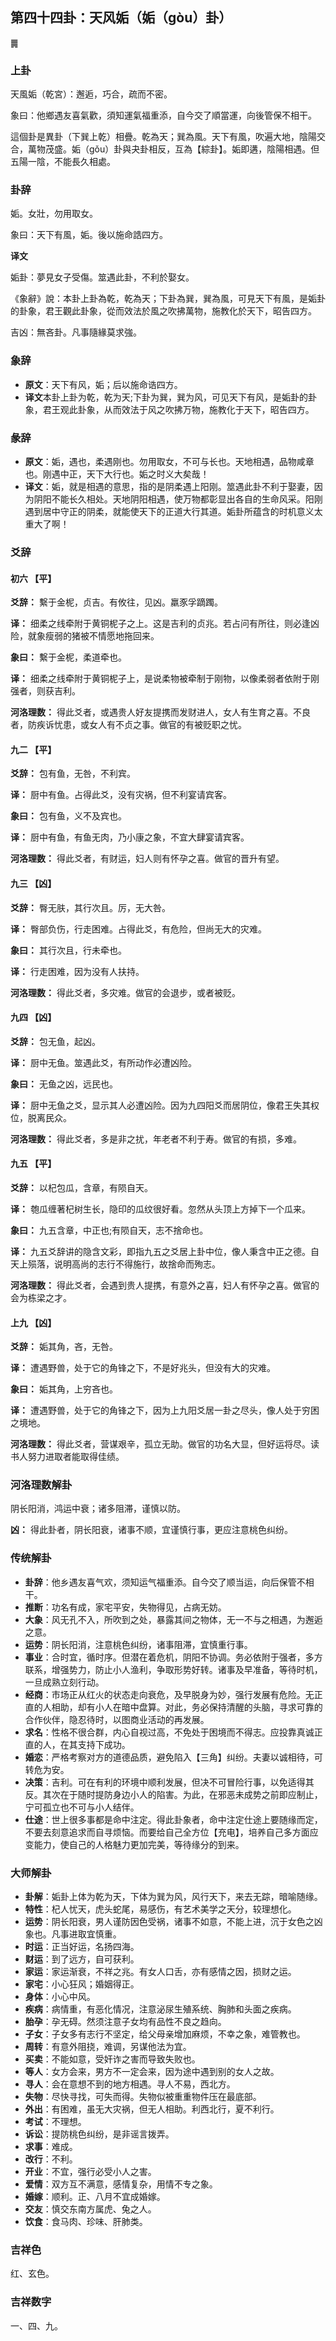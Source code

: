 ## 第四十四卦：天风姤（姤（gòu）卦）

<div class="hexagrams">䷫</div>

### 上卦

天風姤（乾宮）：邂逅，巧合，疏而不密。

象曰：他鄉遇友喜氣歡，須知運氣福重添，自今交了順當運，向後管保不相干。

這個卦是異卦（下巽上乾）相疊。乾為天；巽為風。天下有風，吹遍大地，陰陽交合，萬物茂盛。姤（gǒu）卦與夬卦相反，互為【綜卦】。姤即遘，陰陽相遇。但五陽一陰，不能長久相處。

### 卦辞

姤。女壯，勿用取女。

象曰：天下有風，姤。後以施命誥四方。

**译文**

姤卦：夢見女子受傷。筮遇此卦，不利於娶女。

《象辭》說：本卦上卦為乾，乾為天；下卦為巽，巽為風，可見天下有風，是姤卦的卦象，君王觀此卦象，從而效法於風之吹拂萬物，施教化於天下，昭告四方。

吉凶：無吝卦。凡事隨緣莫求強。

### 象辞

- **原文**：天下有风，姤；后以施命诰四方。
- **译文**本卦上卦为乾，乾为天;下卦为巽，巽为风，可见天下有风，是姤卦的卦象，君王观此卦象，从而效法于风之吹拂万物，施教化于天下，昭告四方。

### 彖辞

- **原文**：姤，遇也，柔遇刚也。勿用取女，不可与长也。天地相遇，品物咸章也。刚遇中正，天下大行也。姤之时义大矣哉！
- **译文**：姤，就是相遇的意思，指的是阴柔遇上阳刚。筮遇此卦不利于娶妻，因为阴阳不能长久相处。天地阴阳相遇，使万物都彰显出各自的生命风采。阳刚遇到居中守正的阴柔，就能使天下的正道大行其道。姤卦所蕴含的时机意义太重大了啊！

### 爻辞

#### 初六 【平】

**爻辞：** 繫于金柅，贞吉。有攸往，见凶。羸豕孚蹢躅。

**译：** 细柔之线牵附于黄铜柅子之上。这是吉利的贞兆。若占问有所往，则必逢凶险，就象瘦弱的猪被不情愿地拖回来。

**象曰：** 繫于金柅，柔道牵也。

**译：** 细柔之线牵附于黄铜柅子上，是说柔物被牵制于刚物，以像柔弱者依附于刚强者，则获吉利。

**河洛理数：** 得此爻者，或遇贵人好友提携而发财进人，女人有生育之喜。不良者，防疾诉忧患，或女人有不贞之事。做官的有被贬职之忧。

#### 九二 【平】

**爻辞：** 包有鱼，无咎，不利宾。

**译：** 厨中有鱼。占得此爻，没有灾祸，但不利宴请宾客。

**象曰：** 包有鱼，义不及宾也。

**译：** 厨中有鱼，有鱼无肉，乃小康之象，不宜大肆宴请宾客。

**河洛理数：** 得此爻者，有财运，妇人则有怀孕之喜。做官的晋升有望。

#### 九三 【凶】

**爻辞：** 臀无肤，其行次且。厉，无大咎。

**译：** 臀部负伤，行走困难。占得此爻，有危险，但尚无大的灾难。

**象曰：** 其行次且，行未牵也。

**译：** 行走困难，因为没有人扶持。

**河洛理数：** 得此爻者，多灾难。做官的会退步，或者被贬。

#### 九四 【凶】

**爻辞：** 包无鱼，起凶。

**译：** 厨中无鱼。筮遇此爻，有所动作必遭凶险。

**象曰：** 无鱼之凶，远民也。

**译：** 厨中无鱼之爻，显示其人必遭凶险。因为九四阳爻而居阴位，像君王失其权位，脱离民众。

**河洛理数：** 得此爻者，多是非之扰，年老者不利于寿。做官的有损，多难。

#### 九五 【平】

**爻辞：** 以杞包瓜，含章，有陨自天。

**译：** 匏瓜缠著杞树生长，隐印的瓜纹很好看。忽然从头顶上方掉下一个瓜来。

**象曰：** 九五含章，中正也;有陨自天，志不捨命也。

**译：** 九五爻辞讲的隐含文彩，即指九五之爻居上卦中位，像人秉含中正之德。自天上殒落，说明高尚的志行不得施行，故捨命而殉志。

**河洛理数：** 得此爻者，会遇到贵人提携，有意外之喜，妇人有怀孕之喜。做官的会为栋梁之才。

#### 上九 【凶】

**爻辞：** 姤其角，吝，无咎。

**译：** 遭遇野兽，处于它的角锋之下，不是好兆头，但没有大的灾难。

**象曰：** 姤其角，上穷吝也。

**译：** 遭遇野兽，处于它的角锋之下，因为上九阳爻居一卦之尽头，像人处于穷困之境地。

**河洛理数：** 得此爻者，营谋艰辛，孤立无助。做官的功名大显，但好运将尽。读书人努力进取者能取得佳绩。

### 河洛理数解卦

阴长阳消，鸿运中衰；诸多阻滞，谨慎以防。

**凶：** 得此卦者，阴长阳衰，诸事不顺，宜谨慎行事，更应注意桃色纠纷。

### 传统解卦

- **卦辞**：他乡遇友喜气欢，须知运气福重添。自今交了顺当运，向后保管不相干。 
- **推断**：功名有成，家宅平安，失物得见，占病无妨。 
- **大象**：风无孔不入，所吹到之处，暴露其间之物体，无一不与之相遇，为邂逅之意。
- **运势**：阴长阳消，注意桃色纠纷，诸事阻滞，宜慎重行事。
- **事业**：合时宜，循时序。但潜在着危机，阴阳不协调。务必依附于强者，多方联系，增强势力，防止小人渔利，争取形势好转。诸事及早准备，等待时机，一旦成熟立刻行动。
- **经商**：市场正从红火的状态走向衰危，及早脱身为妙，强行发展有危险。无正直的人相助，却有小人在暗中盘算。对此，务必保持清醒的头脑，寻求可靠的合作伙伴，隐忍待时，以图商业活动的再发展。
- **求名**：性格不很合群，内心自视过高，不免处于困境而不得志。应投靠真诚正直的人，在其支持下成功。
- **婚恋**：严格考察对方的道德品质，避免陷入【三角】纠纷。夫妻以诚相待，可转危为安。
- **决策**：吉利。可在有利的环境中顺利发展，但决不可冒险行事，以免适得其反。其次在于随时提防身边小人的陷害。为此，在邪恶未成势之前即应制止，宁可孤立也不可与小人结伴。
- **仕途**：世上很多事都是命中注定。得此卦象者，命中注定仕途上要随缘而定，不要去刻意追求而自寻烦恼。而要给自己全方位【充电】，培养自己多方面应变能力，使自己的人格魅力更加完美，等待缘分的到来。

### 大师解卦

- **卦解**：姤卦上体为乾为天，下体为巽为风，风行天下，来去无踪，暗喻随缘。
- **特性**：杞人忧天，虎头蛇尾，易感伤，有艺术美学之天分，较理想化。
- **运势**：阴长阳衰，男人谨防因色受祸，诸事不如意，不能上进，沉于女色之凶象也。凡事进取宜慎重。
- **时运**：正当好运，名扬四海。
- **财运**：到了远方，自可获利。
- **家运**：家运渐衰，不祥之兆。有女人口舌，亦有感情之因，损财之运。
- **家宅**：小心狂风；婚姻得正。
- **身体**：小心中风。
- **疾病**：病情重，有恶化情况，注意泌尿生殖系统、胸肺和头面之疾病。
- **胎孕**：孕无碍。然须注意子女均有品性不良之趋向。
- **子女**：子女多有志行不坚定，给父母亲增加麻烦，不幸之象，难管教也。
- **周转**：有意外阻挠，难调，另谋他法为宜。
- **买卖**：不能如意，受奸诈之害而导致失败也。
- **等人**：女方会来，男方不一定会来，因为途中遇到别的女人之故。
- **寻人**：会在意想不到的地方相遇。寻人不易，西北方。
- **失物**：尽快寻找，可失而得。失物似被重重物件压在最底部。
- **外出**：有困难，虽无大灾祸，但无人相助。利西北行，夏不利行。
- **考试**：不理想。
- **诉讼**：提防桃色纠纷，是非谣言拨弄。
- **求事**：难成。
- **改行**：不利。
- **开业**：不宜，强行必受小人之害。
- **爱情**：双方互不满意，感情复杂，用情不专之象。 
- **婚嫁**：顺利。正、八月不宜成婚嫁。
- **交友**：慎交东南方属虎、兔之人。
- **饮食**：食马肉、珍味、肝肺类。

### 吉祥色

红、玄色。

### 吉祥数字

一、四、九。